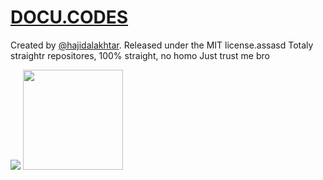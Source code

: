 # [DOCU.CODES](https://docu.codes)

Created by [@hajidalakhtar](https://github.com/hajidalakhtar). Released under the MIT license.assasd
Totaly straightr repositores, 100% straight, no homo
Just trust me bro

<img src="https://media.istockphoto.com/photos/side-view-of-a-sheep-looking-at-camera-against-white-background-picture-id1069137028?k=20&m=1069137028&s=612x612&w=0&h=mQKQtTzX-LUQnG52Rj7dWpyYeRrvzxcwO2cQ367ZoEY=">

<img src="https://i.kym-cdn.com/entries/icons/original/000/020/260/nilesyy-nilez.jpg" style="height:10rem">